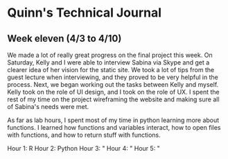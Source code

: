 # Quinn's Technical Journal

## Week eleven (4/3 to 4/10)

We made a lot of really great progress on the final project this week.  On Saturday,  Kelly and I were able to interview Sabina via Skype and get a clearer idea of her vision for the static site.  We took a lot of tips from the guest lecture when interviewing,  and they proved to be very helpful in the process.  Next, we began working out the tasks between Kelly and myself.  Kelly took on the role of UI design,  and I took on the role of UX. I spent the rest of my time on the project wireframing the website and making sure all of Sabina's needs were met.

As far as lab hours,  I spent most of my time in python learning more about functions.  I learned how functions and variables interact,  how to open files with functions,  and how to return stuff with functions.

Hour 1:  R
Hour 2:  Python
Hour 3:  "
Hour 4:  "
Hour 5:  "

